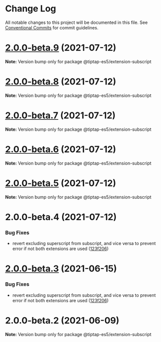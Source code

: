 # Change Log

All notable changes to this project will be documented in this file.
See [Conventional Commits](https://conventionalcommits.org) for commit guidelines.

# [2.0.0-beta.9](https://github.com/justame/tiptap/compare/@tiptap-es5/extension-subscript@2.0.0-beta.8...@tiptap-es5/extension-subscript@2.0.0-beta.9) (2021-07-12)

**Note:** Version bump only for package @tiptap-es5/extension-subscript





# [2.0.0-beta.8](https://github.com/justame/tiptap/compare/@tiptap-es5/extension-subscript@2.0.0-beta.7...@tiptap-es5/extension-subscript@2.0.0-beta.8) (2021-07-12)

**Note:** Version bump only for package @tiptap-es5/extension-subscript





# [2.0.0-beta.7](https://github.com/justame/tiptap/compare/@tiptap-es5/extension-subscript@2.0.0-beta.6...@tiptap-es5/extension-subscript@2.0.0-beta.7) (2021-07-12)

**Note:** Version bump only for package @tiptap-es5/extension-subscript





# [2.0.0-beta.6](https://github.com/justame/tiptap/compare/@tiptap-es5/extension-subscript@2.0.0-beta.5...@tiptap-es5/extension-subscript@2.0.0-beta.6) (2021-07-12)

**Note:** Version bump only for package @tiptap-es5/extension-subscript





# [2.0.0-beta.5](https://github.com/justame/tiptap/compare/@tiptap-es5/extension-subscript@2.0.0-beta.4...@tiptap-es5/extension-subscript@2.0.0-beta.5) (2021-07-12)

**Note:** Version bump only for package @tiptap-es5/extension-subscript





# 2.0.0-beta.4 (2021-07-12)


### Bug Fixes

* revert excluding superscript from subscript, and vice versa to prevent error if not both extensions are used ([123f206](https://github.com/justame/tiptap/commit/123f2067e5ccc15f1fceee164e8bc461193cf8a0))





# [2.0.0-beta.3](https://github.com/ueberdosis/tiptap/compare/@tiptap-es5/extension-subscript@2.0.0-beta.2...@tiptap-es5/extension-subscript@2.0.0-beta.3) (2021-06-15)

### Bug Fixes

- revert excluding superscript from subscript, and vice versa to prevent error if not both extensions are used ([123f206](https://github.com/ueberdosis/tiptap/commit/123f2067e5ccc15f1fceee164e8bc461193cf8a0))

# 2.0.0-beta.2 (2021-06-09)

**Note:** Version bump only for package @tiptap-es5/extension-subscript
